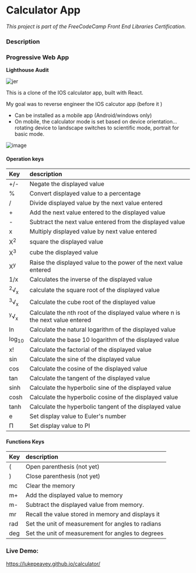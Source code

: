 # Calculator App

_This project is part of the FreeCodeCamp Front End Libraries Certification._

### Description

### Progressive Web App

**Lighthouse Audit**

![jer](screenshots/lighthouse-audit.png)


This is a clone of the IOS calculator app, built with React.

My goal was to reverse engineer the IOS calcutor app (before it )
- Can be installed as a mobile app (Android/windows only)
- On mobile, the calculator mode is set based on device orientation... rotating device to landscape switches to scientific mode, portrait for basic mode.

![image](screenshots/screenshot-scientific.png)

#### Operation keys

| Key  | description |
|:-----|:-----------------|
| +/- | Negate the displayed value |
| % | Convert displayed value to a percentage |
| / | Divide displayed value by the next value entered |
| + | Add the next value entered to the displayed  value |
| - | Subtract  the next value entered from the displayed value |
| x | Multiply displayed value by next value entered |
| X<sup>2</sup>  | square the displayed value |
| X<sup>3</sup>  | cube the displayed   value |
| X<sup>y</sup>  | Raise the displayed value to the power of the next value entered |
| 1/x   | Calculates the inverse of the displayed value |
| <sup>2</sup>&radic;<sub>x</sub> | calculate the square root of the displayed value |
| <sup>3</sup>&radic;<sub>x</sub>  | Calculate the cube root of the displayed value |
| <sup>y</sup>&radic;<sub>x</sub>  | Calculate the nth root of the displayed value where n is the next value entered |
| ln  | Calculate the natural logarithm of the displayed value |
| log<sub>10</sub>  | Calculate the base 10 logarithm of the displayed value |
| x!  | Calculate the factorial of the displayed value |
| sin  | Calculate the sine of the displayed value |
| cos   | Calculate the cosine of the displayed value |
| tan  | Calculate the tangent of the displayed value |
| sinh  | Calculate the hyperbolic sine of the displayed value |
| cosh  | Calculate the hyperbolic cosine of the displayed value |
| tanh  | Calculate the hyperbolic tangent of the displayed value |
| e  | Set display value to Euler's number |
| &Pi; | Set display value to PI |

#### Functions Keys
| Key  | description |
|:-----|:-----------------|
| ( | Open parenthesis (not yet) |
| ) | Close parenthesis (not yet) |
| mc | Clear the memory |
| m+ | Add the displayed value to memory |
| m- | Subtract the displayed value from memory. |
| mr | Recall the value stored in memory and displays it |
| rad | Set the unit of measurement for angles to radians |
| deg | Set the unit of measurement for angles to degrees |



### Live Demo:
https://lukepeavey.github.io/calculator/
